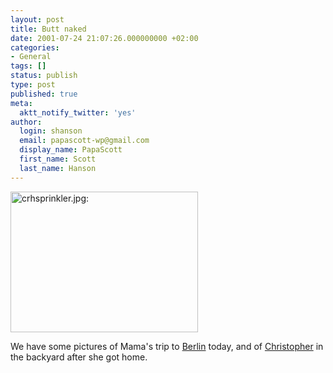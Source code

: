 ```yaml
---
layout: post
title: Butt naked
date: 2001-07-24 21:07:26.000000000 +02:00
categories:
- General
tags: []
status: publish
type: post
published: true
meta:
  aktt_notify_twitter: 'yes'
author:
  login: shanson
  email: papascott-wp@gmail.com
  display_name: PapaScott
  first_name: Scott
  last_name: Hanson
---
```

<p><img src="https://www.papascott.de/wordpress/wp-content/uploads/2001/07/crhsprinkler.jpg" height="225" width="300" border="0" alt="crhsprinkler.jpg: " /></p>
<p>We have some pictures of Mama's trip to <a href="http://www.shcon.com/index.php?album=2001%2F20010724-berlin&dispsize=512&start=0">Berlin</a> today, and of <a href="http://www.shcon.com/index.php?album=2001%2F20010724-crh&dispsize=512&start=0">Christopher</a> in the backyard after she got home.</p>

